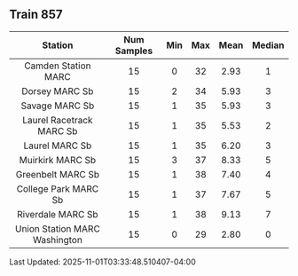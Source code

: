 ## Train 857

| Station | Num Samples | Min | Max | Mean | Median |
| :-----: | :---------: | :-: | :-: | :--: | :----: |
| Camden Station MARC | 15 | 0 | 32 | 2.93 | 1 |
| Dorsey MARC Sb | 15 | 2 | 34 | 5.93 | 3 |
| Savage MARC Sb | 15 | 1 | 35 | 5.93 | 3 |
| Laurel Racetrack MARC Sb | 15 | 1 | 35 | 5.53 | 2 |
| Laurel MARC Sb | 15 | 1 | 35 | 6.20 | 3 |
| Muirkirk MARC Sb | 15 | 3 | 37 | 8.33 | 5 |
| Greenbelt MARC Sb | 15 | 1 | 38 | 7.40 | 4 |
| College Park MARC Sb | 15 | 1 | 37 | 7.67 | 5 |
| Riverdale MARC Sb | 15 | 1 | 38 | 9.13 | 7 |
| Union Station MARC Washington | 15 | 0 | 29 | 2.80 | 0 |


Last Updated: 2025-11-01T03:33:48.510407-04:00